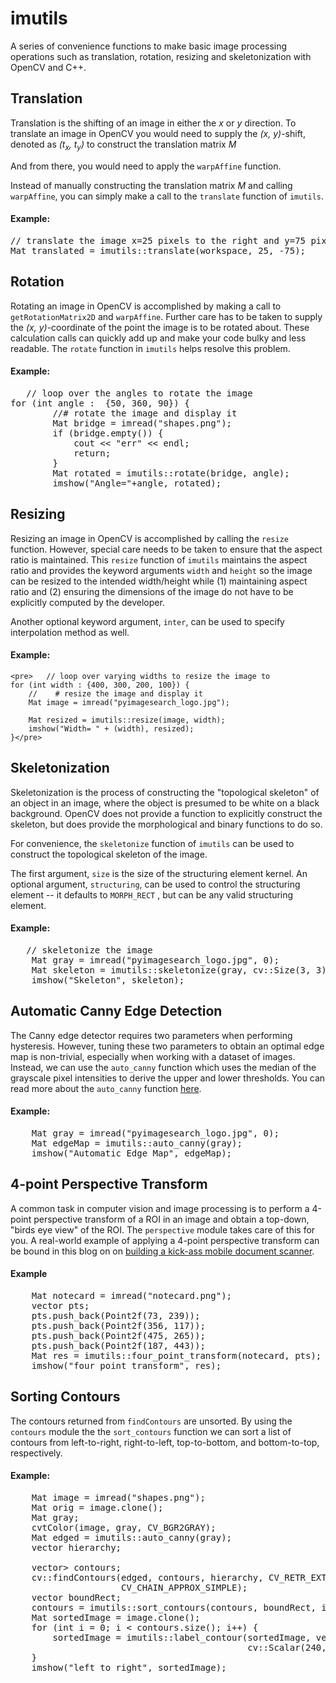 # imutils
A series of convenience functions to make basic image processing operations such as translation, rotation, resizing and skeletonization with OpenCV and C++.

## Translation
Translation is the shifting of an image in either the *x* or *y* direction. To translate an image in OpenCV you would need to supply the *(x, y)*-shift, denoted as *(t<sub>x</sub>, t<sub>y</sub>)* to construct the translation matrix *M*

And from there, you would need to apply the `warpAffine` function.

Instead of manually constructing the translation matrix *M* and calling `warpAffine`, you can simply make a call to the `translate` function of `imutils`.

#### Example:
<pre>// translate the image x=25 pixels to the right and y=75 pixels up
Mat translated = imutils::translate(workspace, 25, -75);</pre>

## Rotation
Rotating an image in OpenCV is accomplished by making a call to `getRotationMatrix2D` and `warpAffine`. Further care has to be taken to supply the *(x, y)*-coordinate of the point the image is to be rotated about. These calculation calls can quickly add up and make your code bulky and less readable. The `rotate` function in `imutils` helps resolve this problem.

#### Example:
<pre>   // loop over the angles to rotate the image
for (int angle :  {50, 360, 90}) {
        //# rotate the image and display it
        Mat bridge = imread("shapes.png");
        if (bridge.empty()) {
            cout << "err" << endl;
            return;
        }
        Mat rotated = imutils::rotate(bridge, angle);
        imshow("Angle="+angle, rotated);</pre>

## Resizing
Resizing an image in OpenCV is accomplished by calling the `resize` function. However, special care needs to be taken to ensure that the aspect ratio is maintained.  This `resize` function of `imutils` maintains the aspect ratio and provides the keyword arguments `width` and `height` so the image can be resized to the intended width/height while (1) maintaining aspect ratio and (2) ensuring the dimensions of the image do not have to be explicitly computed by the developer.

Another optional keyword argument, `inter`, can be used to specify interpolation method as well.

#### Example:
    <pre>   // loop over varying widths to resize the image to
    for (int width : {400, 300, 200, 100}) {
        //    # resize the image and display it
        Mat image = imread("pyimagesearch_logo.jpg");

        Mat resized = imutils::resize(image, width);
        imshow("Width= " + (width), resized);
    }</pre>


## Skeletonization
Skeletonization is the process of constructing the "topological skeleton" of an object in an image, where the object is presumed to be white on a black background. OpenCV does not provide a function to explicitly construct the skeleton, but does provide the morphological and binary functions to do so.

For convenience, the `skeletonize` function of `imutils` can be used to construct the topological skeleton of the image.

The first argument, `size` is the size of the structuring element kernel. An optional argument, `structuring`, can be used to control the structuring element -- it defaults to `MORPH_RECT`	, but can be any valid structuring element.

#### Example:
<pre>   // skeletonize the image
    Mat gray = imread("pyimagesearch_logo.jpg", 0);
    Mat skeleton = imutils::skeletonize(gray, cv::Size(3, 3));
    imshow("Skeleton", skeleton);</pre>


## Automatic Canny Edge Detection
The Canny edge detector requires two parameters when performing hysteresis. However, tuning these two parameters to obtain an optimal edge map is non-trivial, especially when working with a dataset of images. Instead, we can use the `auto_canny` function which uses the median of the grayscale pixel intensities to derive the upper and lower thresholds. You can read more about the `auto_canny` function [here](http://www.pyimagesearch.com/2015/04/06/zero-parameter-automatic-canny-edge-detection-with-python-and-opencv/).

#### Example:
<pre>    Mat gray = imread("pyimagesearch_logo.jpg", 0);
    Mat edgeMap = imutils::auto_canny(gray);
    imshow("Automatic Edge Map", edgeMap);</pre>

## 4-point Perspective Transform
A common task in computer vision and image processing is to perform a 4-point perspective transform of a ROI in an image and obtain a top-down, "birds eye view" of the ROI. The `perspective` module takes care of this for you. A real-world example of applying a 4-point perspective transform can be bound in this blog on on [building a kick-ass mobile document scanner](http://www.pyimagesearch.com/2014/09/01/build-kick-ass-mobile-document-scanner-just-5-minutes/).

#### Example
<pre>    Mat notecard = imread("notecard.png");
    vector<Point2f> pts;
    pts.push_back(Point2f(73, 239));
    pts.push_back(Point2f(356, 117));
    pts.push_back(Point2f(475, 265));
    pts.push_back(Point2f(187, 443));
    Mat res = imutils::four_point_transform(notecard, pts);
    imshow("four_point_transform", res);</pre>

## Sorting Contours
The contours returned from `findContours` are unsorted. By using the `contours` module the the `sort_contours` function we can sort a list of contours from left-to-right, right-to-left, top-to-bottom, and bottom-to-top, respectively.

#### Example:
<pre>    Mat image = imread("shapes.png");
    Mat orig = image.clone();
    Mat gray;
    cvtColor(image, gray, CV_BGR2GRAY);
    Mat edged = imutils::auto_canny(gray);
    vector<Vec4i> hierarchy;

    vector<vector<Point>> contours;
    cv::findContours(edged, contours, hierarchy, CV_RETR_EXTERNAL,
                     CV_CHAIN_APPROX_SIMPLE);
    vector<Rect> boundRect;
    contours = imutils::sort_contours(contours, boundRect, imutils::SortContoursMethods::left_to_right);
    Mat sortedImage = image.clone();
    for (int i = 0; i < contours.size(); i++) {
        sortedImage = imutils::label_contour(sortedImage, vector<vector<Point> >(1, contours[i]), i,
                                             cv::Scalar(240, 0, 159));
    }
    imshow("left_to_right", sortedImage);</pre>



